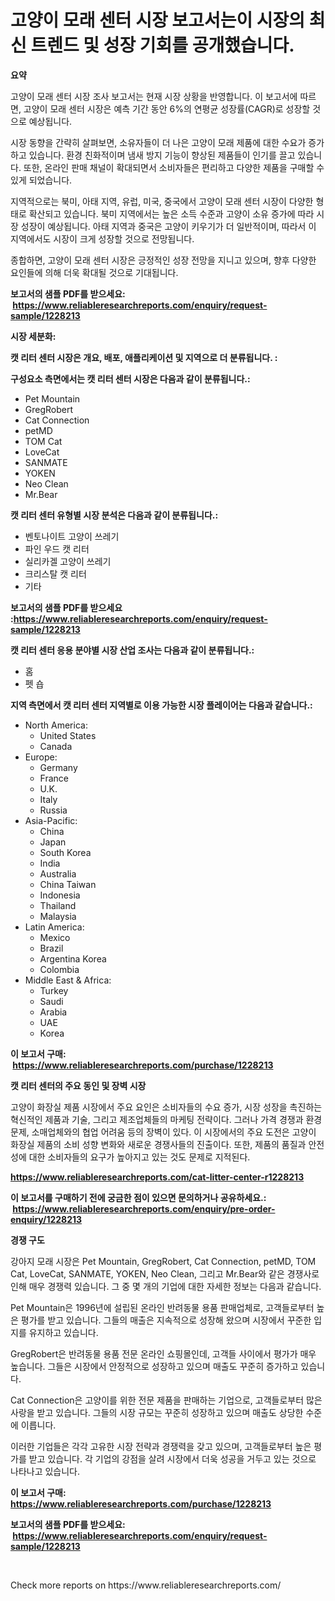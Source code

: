 <p><h1>고양이 모래 센터 시장 보고서는이 시장의 최신 트렌드 및 성장 기회를 공개했습니다.</h1></p><p><strong>요약</strong></p>
<p><p>고양이 모래 센터 시장 조사 보고서는 현재 시장 상황을 반영합니다. 이 보고서에 따르면, 고양이 모래 센터 시장은 예측 기간 동안 6%의 연평균 성장률(CAGR)로 성장할 것으로 예상됩니다. </p><p>시장 동향을 간략히 살펴보면, 소유자들이 더 나은 고양이 모래 제품에 대한 수요가 증가하고 있습니다. 환경 친화적이며 냄새 방지 기능이 향상된 제품들이 인기를 끌고 있습니다. 또한, 온라인 판매 채널이 확대되면서 소비자들은 편리하고 다양한 제품을 구매할 수 있게 되었습니다.</p><p>지역적으로는 북미, 아태 지역, 유럽, 미국, 중국에서 고양이 모래 센터 시장이 다양한 형태로 확산되고 있습니다. 북미 지역에서는 높은 소득 수준과 고양이 소유 증가에 따라 시장 성장이 예상됩니다. 아태 지역과 중국은 고양이 키우기가 더 일반적이며, 따라서 이 지역에서도 시장이 크게 성장할 것으로 전망됩니다.</p><p>종합하면, 고양이 모래 센터 시장은 긍정적인 성장 전망을 지니고 있으며, 향후 다양한 요인들에 의해 더욱 확대될 것으로 기대됩니다.</p></p>
<p><strong>보고서의 샘플 PDF를 받으세요: &nbsp;<a href="https://www.reliableresearchreports.com/enquiry/request-sample/1228213">https://www.reliableresearchreports.com/enquiry/request-sample/1228213</a></strong></p>
<p><strong>시장 세분화:</strong></p>
<p><strong> 캣 리터 센터 시장은 개요, 배포, 애플리케이션 및 지역으로 더 분류됩니다. :</strong></p>
<p><strong>구성요소 측면에서는 캣 리터 센터 시장은 다음과 같이 분류됩니다.:</strong></p>
<p><ul><li>Pet Mountain</li><li>GregRobert</li><li>Cat Connection</li><li>petMD</li><li>TOM Cat</li><li>LoveCat</li><li>SANMATE</li><li>YOKEN</li><li>Neo Clean</li><li>Mr.Bear</li></ul></p>
<p><strong> 캣 리터 센터 유형별 시장 분석은 다음과 같이 분류됩니다.:</strong></p>
<p><ul><li>벤토나이트 고양이 쓰레기</li><li>파인 우드 캣 리터</li><li>실리카겔 고양이 쓰레기</li><li>크리스탈 캣 리터</li><li>기타</li></ul></p>
<p><strong>보고서의 샘플 PDF를 받으세요 :<a href="https://www.reliableresearchreports.com/enquiry/request-sample/1228213">https://www.reliableresearchreports.com/enquiry/request-sample/1228213</a></strong></p>
<p><strong> 캣 리터 센터 응용 분야별 시장 산업 조사는 다음과 같이 분류됩니다.:</strong></p>
<p><ul><li>홈</li><li>펫 숍</li></ul></p>
<p><strong>지역 측면에서 캣 리터 센터 지역별로 이용 가능한 시장 플레이어는 다음과 같습니다.:</strong></p>
<p><ul>
    <li>
        North America:
        <ul>
            <li>United States</li>
            <li>Canada</li>
        </ul>
    </li>
    <li>
        Europe:
        <ul>
            <li>Germany</li>
            <li>France</li>
            <li>U.K.</li>
            <li>Italy</li>
            <li>Russia</li>
        </ul>
    </li>
    <li>
        Asia-Pacific:
        <ul>
            <li>China</li>
            <li>Japan</li>
            <li>South Korea</li>
            <li>India</li>
            <li>Australia</li>
            <li>China Taiwan</li>
            <li>Indonesia</li>
            <li>Thailand</li>
            <li>Malaysia</li>
        </ul>
    </li>
    <li>
        Latin America:
        <ul>
            <li>Mexico</li>
            <li>Brazil</li>
            <li>Argentina Korea</li>
            <li>Colombia</li>
        </ul>
    </li>
    <li>
        Middle East & Africa:
        <ul>
            <li>Turkey</li>
            <li>Saudi</li>
            <li>Arabia</li>
            <li>UAE</li>
            <li>Korea</li>
        </ul>
    </li>
    </ul></p>
<p><strong>이 보고서 구매: &nbsp;<a href="https://www.reliableresearchreports.com/purchase/1228213">https://www.reliableresearchreports.com/purchase/1228213</a></strong></p>
<p><strong>캣 리터 센터의 주요 동인 및 장벽 시장</strong></p>
<p><p>고양이 화장실 제품 시장에서 주요 요인은 소비자들의 수요 증가, 시장 성장을 촉진하는 혁신적인 제품과 기술, 그리고 제조업체들의 마케팅 전략이다. 그러나 가격 경쟁과 환경 문제, 소매업체와의 협업 어려움 등의 장벽이 있다. 이 시장에서의 주요 도전은 고양이 화장실 제품의 소비 성향 변화와 새로운 경쟁사들의 진출이다. 또한, 제품의 품질과 안전성에 대한 소비자들의 요구가 높아지고 있는 것도 문제로 지적된다.</p></p>
<p><strong><a href="https://www.reliableresearchreports.com/cat-litter-center-r1228213">https://www.reliableresearchreports.com/cat-litter-center-r1228213</a></strong></p>
<p><strong>이 보고서를 구매하기 전에 궁금한 점이 있으면 문의하거나 공유하세요.: &nbsp;<a href="https://www.reliableresearchreports.com/enquiry/pre-order-enquiry/1228213">https://www.reliableresearchreports.com/enquiry/pre-order-enquiry/1228213</a></strong></p>
<p><strong>경쟁 구도</strong></p>
<p><p>강아지 모래 시장은 Pet Mountain, GregRobert, Cat Connection, petMD, TOM Cat, LoveCat, SANMATE, YOKEN, Neo Clean, 그리고 Mr.Bear와 같은 경쟁사로 인해 매우 경쟁력 있습니다. 그 중 몇 개의 기업에 대한 자세한 정보는 다음과 같습니다.</p><p>Pet Mountain은 1996년에 설립된 온라인 반려동물 용품 판매업체로, 고객들로부터 높은 평가를 받고 있습니다. 그들의 매출은 지속적으로 성장해 왔으며 시장에서 꾸준한 입지를 유지하고 있습니다.</p><p>GregRobert은 반려동물 용품 전문 온라인 쇼핑몰인데, 고객들 사이에서 평가가 매우 높습니다. 그들은 시장에서 안정적으로 성장하고 있으며 매출도 꾸준히 증가하고 있습니다.</p><p>Cat Connection은 고양이를 위한 전문 제품을 판매하는 기업으로, 고객들로부터 많은 사랑을 받고 있습니다. 그들의 시장 규모는 꾸준히 성장하고 있으며 매출도 상당한 수준에 이릅니다.</p><p>이러한 기업들은 각각 고유한 시장 전략과 경쟁력을 갖고 있으며, 고객들로부터 높은 평가를 받고 있습니다. 각 기업의 강점을 살려 시장에서 더욱 성공을 거두고 있는 것으로 나타나고 있습니다.</p></p>
<p><strong>이 보고서 구매: &nbsp; <a href="https://www.reliableresearchreports.com/purchase/1228213">https://www.reliableresearchreports.com/purchase/1228213</a></strong></p>
<p><strong>보고서의 샘플 PDF를 받으세요: &nbsp;<a href="https://www.reliableresearchreports.com/enquiry/request-sample/1228213">https://www.reliableresearchreports.com/enquiry/request-sample/1228213</a></strong><strong></strong></p>
<p>&nbsp;</p>
<p>Check more reports on https://www.reliableresearchreports.com/</p>